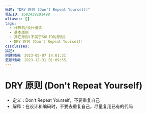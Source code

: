 ```yaml
---
标题: "DRY 原则 (Don't Repeat Yourself)"
笔记ID: 1683439291498
aliases: []
tags:
  - 计算机/设计模式
  - 基本原则
  - 其它原则(不属于SOLID的原则)
  - DRY 原则 (Don't Repeat Yourself)
cssclasses: 
描述: 
创建时间: 2023-05-07 14:01:31
更新时间: 2023-12-31 01:09:55
---
```


# DRY 原则 (Don't Repeat Yourself)

- 定义：Don't Repeat Yourself，不要重复自己
- 解释：在设计和编码时，不要去重复自己，尽量复用已有的代码
